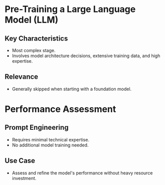 # Pre-Training a Large Language Model (LLM)

## Key Characteristics
- Most complex stage.
- Involves model architecture decisions, extensive training data, and high expertise.

## Relevance
- Generally skipped when starting with a foundation model.

# Performance Assessment

## Prompt Engineering
- Requires minimal technical expertise.
- No additional model training needed.

## Use Case
- Assess and refine the model's performance without heavy resource investment.
